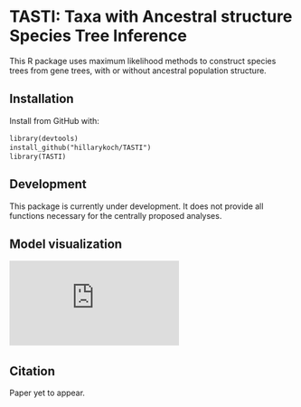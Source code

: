# TASTI: Taxa with Ancestral structure Species Tree Inference

This R package uses maximum likelihood methods to construct species trees from gene trees, with or without ancestral population structure.

## Installation
Install from GitHub with:

```{r}
library(devtools)
install_github("hillarykoch/TASTI")
library(TASTI)
```
## Development

This package is currently under development. It does not provide all functions necessary for the centrally proposed analyses.

## Model visualization

![alt text](https://github.com/hillarykoch/TASTI/blob/master/abc_combos.pdf)

## Citation

Paper yet to appear.
